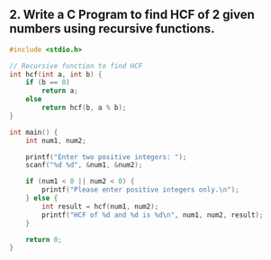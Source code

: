 ## 2.	Write a C Program to find HCF of 2 given numbers using recursive functions.

```c
#include <stdio.h>

// Recursive function to find HCF
int hcf(int a, int b) {
    if (b == 0)
        return a;
    else
        return hcf(b, a % b);
}

int main() {
    int num1, num2;

    printf("Enter two positive integers: ");
    scanf("%d %d", &num1, &num2);

    if (num1 < 0 || num2 < 0) {
        printf("Please enter positive integers only.\n");
    } else {
        int result = hcf(num1, num2);
        printf("HCF of %d and %d is %d\n", num1, num2, result);
    }

    return 0;
}

```